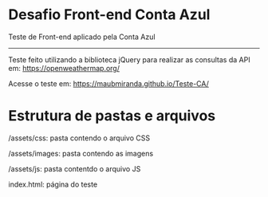 # Desafio Front-end Conta Azul
 Teste de Front-end aplicado pela Conta Azul
 
 <hr>
 
 Teste feito utilizando a biblioteca jQuery para realizar as consultas da API em: https://openweathermap.org/
 
 Acesse o teste em: https://maubmiranda.github.io/Teste-CA/
 
 # Estrutura de pastas e arquivos
 /assets/css: pasta contendo o arquivo CSS 
 
 /assets/images: pasta contendo as imagens
 
 /assets/js: pasta contentdo o arquivo JS 
 
 index.html: página do teste
 
